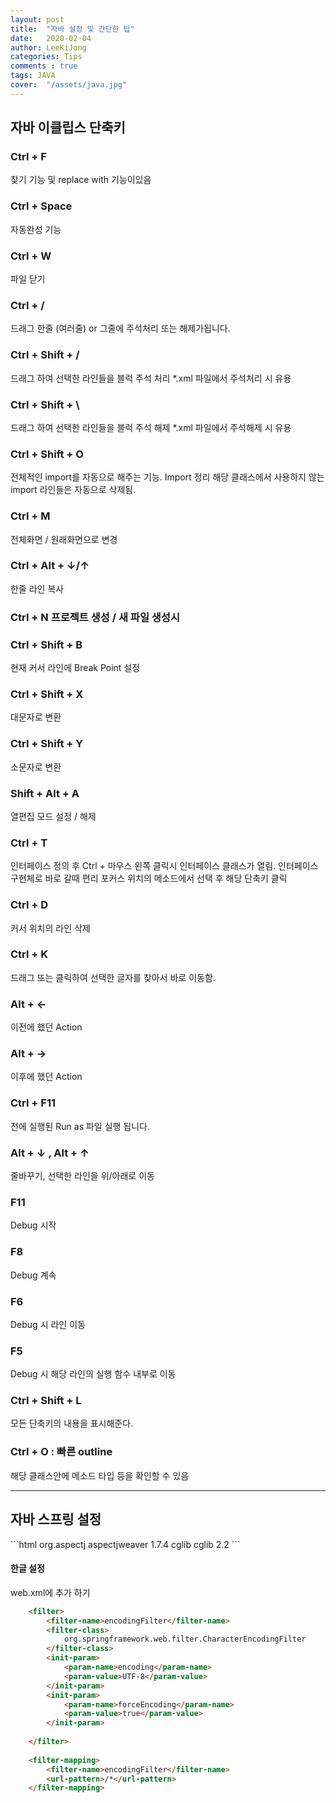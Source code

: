 ```yaml
---
layout: post
title:  "자바 설정 및 간단한 팁"
date:   2020-02-04
author: LeeKiJong
categories: Tips
comments : true
tags: JAVA 
cover:  "/assets/java.jpg"
---
```


<h2>자바 이클립스 단축키</h2>
<h3>Ctrl + F</h3>
찾기 기능 및 replace with 기능이있음<br/>
<h3>Ctrl + Space</h3>
자동완성 기능<br/>
<h3>Ctrl + W</h3>
파일 닫기<br/>
<h3>Ctrl + /</h3>
드래그 한줄 (여러줄) or 그줄에 주석처리 또는 해제가됩니다.<br/>
<h3>Ctrl + Shift + /</h3>
드래그 하여 선택한 라인들을 블럭 주석 처리  
*.xml 파일에서 주석처리 시 유용<br/>
<h3>Ctrl + Shift + \</h3>
드래그 하여 선택한 라인들을 블럭 주석 해제  
*.xml 파일에서 주석해제 시 유용<br/>
<h3>Ctrl + Shift + O</h3>
전체적인 import를 자동으로 해주는 기능. Import 정리  
해당 클래스에서 사용하지 않는 import 라인들은 자동으로 삭제됨.<br/>
<h3>Ctrl + M</h3>
전체화면 / 원래화면으로 변경<br/>
<h3>Ctrl + Alt + ↓/↑</h3>
한줄 라인 복사<br/>
<h3>Ctrl + N
프로젝트 생성 / 새 파일 생성시<br/>
<h3>Ctrl + Shift + B</h3>
현재 커서 라인에 Break Point 설정<br/>
<h3>Ctrl + Shift + X</h3>
대문자로 변환<br/>
<h3>Ctrl + Shift + Y</h3>
소문자로 변환<br/>
<h3>Shift + Alt + A</h3>
열편집 모드 설정 / 해제<br/>
<h3>Ctrl + T</h3>
인터페이스 정의 후 Ctrl + 마우스 왼쪽 클릭시 인터페이스 클래스가
열림. 인터페이스 구현체로 바로 갈때 편리
포커스 위치의 메소드에서 선택 후 해당 단축키 클릭<br/>
<h3>Ctrl + D</h3>
커서 위치의 라인 삭제<br/>
<h3>Ctrl + K</h3>
드래그 또는 클릭하여 선택한 글자를 찾아서 바로 이동함.<br/>
<h3>Alt + ←</h3>
이전에 했던 Action<br/>
<h3>Alt + →</h3>
이후에 했던 Action<br/>
<h3>Ctrl + F11</h3>
전에 실행된 Run as 파일 실행 됩니다.<br/>
<h3>Alt + ↓ , Alt + ↑</h3>
줄바꾸기, 선택한 라인을 위/아래로 이동<br/>
<h3>F11</h3>
Debug 시작<br/>
<h3>F8</h3>
Debug 계속<br/>
<h3>F6</h3>
Debug 시 라인 이동<br/>
<h3>F5</h3>
Debug 시 해당 라인의 실행 함수 내부로 이동<br/>
<h3>Ctrl + Shift + L</h3>
모든 단축키의 내용을 표시해준다.<br/>
<h3>Ctrl + O : 빠른 outline</h3>
해당 클래스안에 메소드 타입 등을 확인할 수 있음<br/>
<hr>


<h2>자바 스프링 설정</h2>
```html
<dependency>
    		<groupId>org.aspectj</groupId>
    		<artifactId>aspectjweaver</artifactId>
    		<version>1.7.4</version>
</dependency>
<dependency>
   			<groupId>cglib</groupId>
  			 <artifactId>cglib</artifactId>
   			<version>2.2</version>
</dependency>
```  
<h4>한글 설정</h4>
web.xml에 추가 하기  

```html
	<filter>
		<filter-name>encodingFilter</filter-name>
		<filter-class>
			org.springframework.web.filter.CharacterEncodingFilter
		</filter-class>
		<init-param>
			<param-name>encoding</param-name>
			<param-value>UTF-8</param-value>
		</init-param>
		<init-param>
			<param-name>forceEncoding</param-name>
			<param-value>true</param-value>
		</init-param>
	
	</filter>
	
	<filter-mapping>
		<filter-name>encodingFilter</filter-name>
		<url-pattern>/*</url-pattern>
	</filter-mapping>
```
